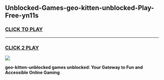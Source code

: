 
## Unblocked-Games-geo-kitten-unblocked-Play-Free-yn11s
<h3>
<a href="https://premium76.site?title=geo-kitten-unblocked&ref=23A">CLICK TO PLAY</a></h3>
<hr>

<h3>
<a href="https://premium76.site?title=geo-kitten-unblocked&ref=23A">CLICK 2 PLAY</a>
  
</h3>

<a href="https://premium76.site?title=geo-kitten-unblocked&ref=23A"><img src="https://clearcache.store/games.png"></a>


**geo-kitten-unblocked games unblocked: Your Gateway to Fun and Accessible Online Gaming**
